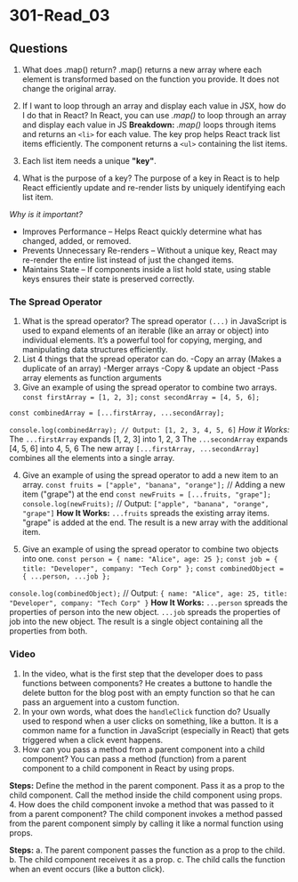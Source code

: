 # 301-Read_03

## Questions 

1. What does .map() return?
.map() returns a new array where each element is transformed based on the function you provide. It does not change the original array.
2. If I want to loop through an array and display each value in JSX, how do I do that in React?
In React, you can use *.map()* to loop through an array and display each value in JS
**Breakdown:**
*.map()* loops through items and returns an `<li>` for each value.
The key prop helps React track list items efficiently.
The component returns a `<ul>` containing the list items.
3. Each list item needs a unique **"key"**.

4. What is the purpose of a key?
The purpose of a key in React is to help React efficiently update and re-render lists by uniquely identifying each list item.

*Why is it important?*
- Improves Performance – Helps React quickly determine what has changed, added, or removed.
- Prevents Unnecessary Re-renders – Without a unique key, React may re-render the entire list instead of just the changed items.
- Maintains State – If components inside a list hold state, using stable keys ensures their state is preserved correctly.

### The Spread Operator

1. What is the spread operator?
The spread operator `(...)` in JavaScript is used to expand elements of an iterable (like an array or object) into individual elements. It’s a powerful tool for copying, merging, and manipulating data structures efficiently.
2. List 4 things that the spread operator can do.
    -Copy an array (Makes a duplicate of an array)
    -Merger arrays
    -Copy & update an object
    -Pass array elements as function arguments
3. Give an example of using the spread operator to combine two arrays.
`const firstArray = [1, 2, 3];`
`const secondArray = [4, 5, 6];`

`const combinedArray = [...firstArray, ...secondArray];`

`console.log(combinedArray); // Output: [1, 2, 3, 4, 5, 6]`
*How it Works:*
The `...firstArray` expands [1, 2, 3] into 1, 2, 3
The `...secondArray` expands [4, 5, 6] into 4, 5, 6
The new array `[...firstArray, ...secondArray]` combines all the elements into a single array.

4. Give an example of using the spread operator to add a new item to an array.
`const fruits = ["apple", "banana", "orange"];` // Adding a new item ("grape") at the end 
`const newFruits = [...fruits, "grape"]; console.log(newFruits);` // Output: `["apple", "banana", "orange", "grape"]`
**How It Works:**
`...fruits` spreads the existing array items.
"grape" is added at the end.
The result is a new array with the additional item.

5. Give an example of using the spread operator to combine two objects into one.
`const person = { name: "Alice", age: 25 };`
`const job = { title: "Developer", company: "Tech Corp" };`
`const combinedObject = { ...person, ...job };`

`console.log(combinedObject);`
// Output: `{ name: "Alice", age: 25, title: "Developer", company: "Tech Corp" }`
**How It Works:**
`...person` spreads the properties of person into the new object.
`...job` spreads the properties of job into the new object.
The result is a single object containing all the properties from both.

### Video
1. In the video, what is the first step that the developer does to pass functions between components? 
He creates a buttone to handle the delete button for the blog post with an empty function so that he can pass an arguement into a custom function.
2. In your own words, what does the `handleClick` function do? 
Usually used to respond when a user clicks on something, like a button. It is a common name for a function in JavaScript (especially in React) that gets triggered when a click event happens.
3. How can you pass a method from a parent component into a child component?
You can pass a method (function) from a parent component to a child component in React by using props.

**Steps:**
Define the method in the parent component.
Pass it as a prop to the child component.
Call the method inside the child component using props.
4. How does the child component invoke a method that was passed to it from a parent component?
The child component invokes a method passed from the parent component simply by calling it like a normal function using props.

**Steps:**
a. The parent component passes the function as a prop to the child.
b. The child component receives it as a prop.
c. The child calls the function when an event occurs (like a button click).